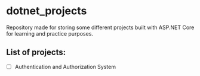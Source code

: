 # dotnet_projects
Repository made for storing some different projects built with ASP.NET Core for learning and practice purposes.

## List of projects:

 - [ ] Authentication and Authorization System
